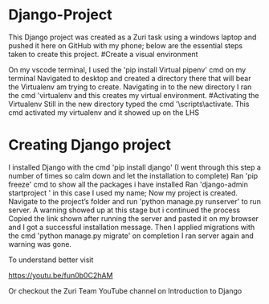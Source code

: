 # Django-Project
This Django project was created as a Zuri task using a windows laptop and pushed it here on GitHub with my phone; below are the essential steps taken to create this project.
#Create a visual environment

  On my vscode terminal, I used the 'pip install Virtual  pipenv' cmd on my terminal
 Navigated to desktop and created a directory there that will bear the Virtualenv am trying to create.
 Navigating in to the new directory I ran the cmd 'virtualenv <desired name of virtualenv> and this creates my virtual environment.
 #Activating the Virtualenv
Still in the new directory typed the cmd '<name of virtualenv>\scripts\activate. This cmd activated my virtualenv and it showed up on the LHS

# Creating Django project
I installed Django with the cmd 'pip install django' (I went through this step a number of times so calm down and let the installation to complete)
 Ran 'pip freeze' cmd to show all the packages i have installed
 Ran 'django-admin startproject <name of project>' in this case I used my name; Now my project is created.
 Navigate to the project’s folder and run 'python manage.py runserver' to  run server.  A warning showed up at this stage but i continued the process 
 Copied the link shown after running the server and pasted it on my browser and I got a successful installation message.
  Then I applied migrations with the cmd 'python manage.py migrate' on completion I ran server again and warning was gone.



To understand better visit

https://youtu.be/fun0b0C2hAM

 Or checkout the Zuri Team YouTube channel on Introduction to Django


